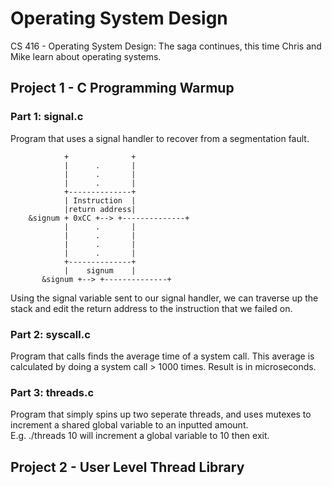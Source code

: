 # Operating System Design
CS 416 - Operating System Design: The saga continues, this time Chris
and Mike learn about operating systems.

## Project 1 - C Programming Warmup
### Part 1: signal.c
Program that uses a signal handler to recover from a segmentation fault.
```
			+              +
			|      .       |
			|      .       |
			|      .       |
			+--------------+
			| Instruction  |
			|return address|
    &signum + 0xCC +--> +--------------+
			|      .       |
			|      .       |
			|      .       |
			|      .       |
			+--------------+
			|    signum    |
	   &signum +-->	+--------------+
```
Using the signal variable sent to our signal handler, we can traverse up the stack
and edit the return address to the instruction that we failed on.

### Part 2: syscall.c
Program that calls finds the average time of a system call. This average is
calculated by doing a system call > 1000 times. Result is in microseconds.

### Part 3: threads.c
Program that simply spins up two seperate threads, and uses mutexes to
increment a shared global variable to an inputted amount.<br/>
E.g. ./threads 10 will increment a global variable to 10 then exit.

## Project 2 - User Level Thread Library







